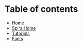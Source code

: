 # Table of contents

* [Home](README.md)
* [SpiralHome](https://spiralnodes.xyz)
* [Tutorials](tutorials-spiralnodes.md)
* [Facts](facts-spiralnodes.md)

